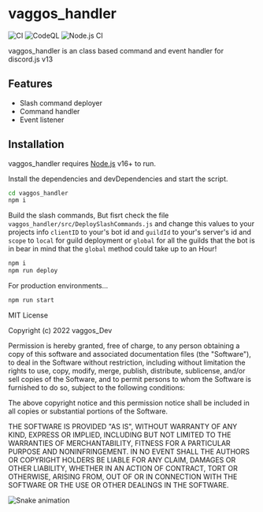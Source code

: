 # vaggos_handler


![CI](https://github.com/vaggos-thanos/vaggos_handler/actions/workflows/main.yml/badge.svg?branch=main)
![CodeQL](https://github.com/vaggos-thanos/vaggos_handler/actions/workflows/codeql-analysis.yml/badge.svg?branch=main)
![Node.js CI](https://github.com/vaggos-thanos/vaggos_handler/actions/workflows/node.js.yml/badge.svg?branch=main)

vaggos_handler is an class based command and event handler for discord.js v13

## Features

- Slash command deployer
- Command handler
- Event listener

## Installation

vaggos_handler requires [Node.js](https://nodejs.org/) v16+ to run.

Install the dependencies and devDependencies and start the script.

```sh
cd vaggos_handler
npm i
```
Build the slash commands, 
But fisrt check the file `vaggos_handler/src/DeploySlashCommands.js` and change this values to your projects info `clientID` to your's bot id and `guildId` to your's server's id and `scope` to `local` for guild deployment or `global` for all the guilds that the bot is in bear in mind that the `global` method could take up to an Hour!

```sh
npm i
npm run deploy
```

For production environments...

```sh
npm run start
```


MIT License

Copyright (c) 2022 vaggos_Dev

Permission is hereby granted, free of charge, to any person obtaining a copy
of this software and associated documentation files (the "Software"), to deal
in the Software without restriction, including without limitation the rights
to use, copy, modify, merge, publish, distribute, sublicense, and/or sell
copies of the Software, and to permit persons to whom the Software is
furnished to do so, subject to the following conditions:

The above copyright notice and this permission notice shall be included in all
copies or substantial portions of the Software.

THE SOFTWARE IS PROVIDED "AS IS", WITHOUT WARRANTY OF ANY KIND, EXPRESS OR
IMPLIED, INCLUDING BUT NOT LIMITED TO THE WARRANTIES OF MERCHANTABILITY,
FITNESS FOR A PARTICULAR PURPOSE AND NONINFRINGEMENT. IN NO EVENT SHALL THE
AUTHORS OR COPYRIGHT HOLDERS BE LIABLE FOR ANY CLAIM, DAMAGES OR OTHER
LIABILITY, WHETHER IN AN ACTION OF CONTRACT, TORT OR OTHERWISE, ARISING FROM,
OUT OF OR IN CONNECTION WITH THE SOFTWARE OR THE USE OR OTHER DEALINGS IN THE
SOFTWARE.

<img href="https://raw.githubusercontent.com/vaggos-thanos/vaggos_handler/blob/output/snake.svg" alt="Snake animation" />

###
